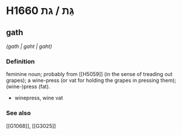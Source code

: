 # H1660 גַּת / גת

## gath

_(gath | ɡaht | ɡaht)_

### Definition

feminine noun; probably from [[H5059]] (in the sense of treading out grapes); a wine-press (or vat for holding the grapes in pressing them); (wine-)press (fat).

- winepress, wine vat
### See also

[[G1068]], [[G3025]]

